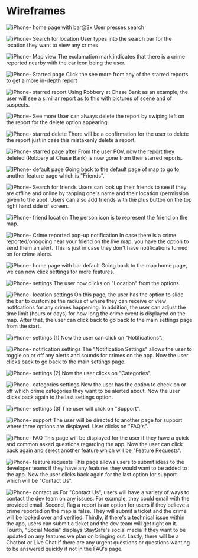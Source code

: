 # Wireframes
![iPhone- home page with bar@3x](https://github.com/user-attachments/assets/2ca7ef49-8dd6-4a84-a099-7637a77a36d7) 
User presses search
 
![iPhone- Search for location](https://github.com/user-attachments/assets/a9f62895-07d9-4d6b-851d-48d86350868e)
User types into the search bar for the location they want to view any crimes

![iPhone- Map view](https://github.com/user-attachments/assets/d038dc58-5798-4a27-957a-15e71b271ecb)
The exclamation mark indicates that there is a crime reported nearby with the car icon being the user.

![iPhone- Starred page](https://github.com/user-attachments/assets/58592c01-69b6-4473-8fb9-860173fada48)
Click the see more from any of the starred reports to get a more in-depth report

![iPhone- starred report](https://github.com/user-attachments/assets/443f7c11-0f39-4a7b-9573-6b2c45d347b7)
Using Robbery at Chase Bank as an example, the user will see a similiar report as to this with pictures of scene and of suspects. 

![iPhone- See more](https://github.com/user-attachments/assets/234301c2-d17d-47a8-a6df-0e08cfacc857)
User can always delete the report by swiping left on the report for the delete option appearing. 

![iPhone- starred delete](https://github.com/user-attachments/assets/dbf265ae-17a3-46d6-9e82-c90e8720ad2d)
There will be a confirmation for the user to delete the report just in case this mistakenly delete a report. 

![iPhone- starred page after](https://github.com/user-attachments/assets/75294ad0-4eeb-4036-a719-366ba79497ec)
From the user POV, now the report they deleted (Robbery at Chase Bank) is now gone from their starred reports.

![IPhone- default page](https://github.com/user-attachments/assets/2ec6fd73-7488-4a48-a7b6-a73b781cbb6e)
Going back to the default page of map to go to another feature page which is "Friends".

![iPhone- Search for friends](https://github.com/user-attachments/assets/7a9763d5-f021-4212-afa0-6a070454ed80)
Users can look up their friends to see if they are offline and online by tapping one's name and their location (permission given to the app). Users can also add friends with the plus button on the top right hand side of screen. 

![iPhone- friend location](https://github.com/user-attachments/assets/14b84d58-eabc-4939-b75c-58b5ace477fe)
The person icon is to represent the friend on the map.

![iPhone- Crime reported pop-up notification](https://github.com/user-attachments/assets/03ff12ee-4b1c-4b43-bfeb-9c94086a7755)
In case there is a crime reported/onogoing near your friend on the live map, you have the option to send them an alert. This is just in case they don't have notifications turned on for crime alerts.

![iPhone- home page with bar default](https://github.com/user-attachments/assets/f74e4ca0-a894-47cc-9118-60c2c1e64ed3)
Going back to the map home page, we can now click settings for more features. 

![iPhone- settings](https://github.com/user-attachments/assets/8c08d339-8bba-4987-8ed9-ea6b2f5d301d)
The user now clicks on "Location" from the options. 

![iPhone- location settings](https://github.com/user-attachments/assets/32c176fa-3c12-4ec1-a834-087a41356cf5)
On this page, the user has the option to slide the bar to customize the radius of where they can receive or view notifcations for any crimes happening. In addition, the user can adjust the time limit (hours or days) for how long the crime event is displayed on the map. After that, the user can click back to go back to the main settings page from the start.

![iPhone- settings (1)](https://github.com/user-attachments/assets/d6ee614f-a257-4249-82f1-1850fbf06ecf)
Now the user can click on "Notifications".

![iPhone- notification settings](https://github.com/user-attachments/assets/189714c2-b719-4d86-a134-dcc19ff9b490)
The "Notification Settings" allows the user to toggle on or off any alerts and sounds for crimes on the app. Now the user clicks back to go back to the main settings page.

![iPhone- settings (2)](https://github.com/user-attachments/assets/5dec91cb-842d-4b27-9b62-f6d90f5054f6)
Now the user clicks on "Categories".

![iPhone- categories settings](https://github.com/user-attachments/assets/1263085d-72f9-475a-859c-bdeeaac29fc8)
Now the user has the option to check on or off which crime categories they want to be alerted about. Now the user clicks back again to the last settings option.

![iPhone- settings (3)](https://github.com/user-attachments/assets/6934eeec-a0d2-4dfe-ace1-ef7bb89f180d)
The user will click on "Support".

![iPhone- support](https://github.com/user-attachments/assets/7d88057a-cff8-4d40-8044-d5236d9b605a)
The user will be directed to another page for support where three options are displayed. User clicks on "FAQ's".

![iPhone- FAQ](https://github.com/user-attachments/assets/a33ef55f-d16e-4b44-b81d-2cf0bfc9bfae)
This page will be displayed for the user if they have a quick and common asked questions regarding the app. Now the user can click back again and select another feature which will be "Feature Requests".

![iPhone- feature requests](https://github.com/user-attachments/assets/1edfc468-1fee-4000-ac84-f2b467238a11)
This page allows users to submit ideas to the developer teams if they have any features they would want to be added to the app. Now the user clicks back again for the last option for support which will be "Contact Us".

![iPhone- contact us](https://github.com/user-attachments/assets/85698816-7516-4ccf-a796-af7e206d9892)
For "Contact Us", users will have a variety of ways to contact the dev team on any issues. For example, they could email with the provided email. Second, flag a report is an option for users if they believe a crime reported on the map is false. They will submit a ticket and the crime will be looked over and verified. Thirdly, if there's a technical issue within the app, users can submit a ticket and the dev team will get right on it. Fourth, "Social Media" displays StaySafe's social media if they want to be updated on any features we plan on bringing out.
Lastly, there will be a Chatbot or Live Chat if there are any urgent questions or questions wanting to be answered quickly if not in the FAQ's page.





